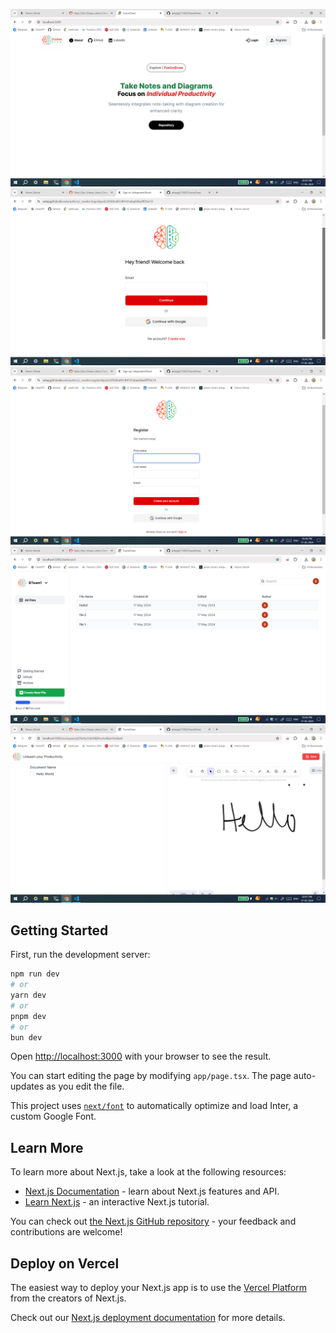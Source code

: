 ![Landing Page](https://github.com/arkapg211002/FusionDraw/blob/main/s1.png)
![Sign In Page](https://github.com/arkapg211002/FusionDraw/blob/main/s2.png)
![Sign Up Page](https://github.com/arkapg211002/FusionDraw/blob/main/s4.png)
![Dashboard Page](https://github.com/arkapg211002/FusionDraw/blob/main/s5.png)
![Editor Page](https://github.com/arkapg211002/FusionDraw/blob/main/s6.png)

## Getting Started

First, run the development server:

```bash
npm run dev
# or
yarn dev
# or
pnpm dev
# or
bun dev
```

Open [http://localhost:3000](http://localhost:3000) with your browser to see the result.

You can start editing the page by modifying `app/page.tsx`. The page auto-updates as you edit the file.

This project uses [`next/font`](https://nextjs.org/docs/basic-features/font-optimization) to automatically optimize and load Inter, a custom Google Font.

## Learn More

To learn more about Next.js, take a look at the following resources:

- [Next.js Documentation](https://nextjs.org/docs) - learn about Next.js features and API.
- [Learn Next.js](https://nextjs.org/learn) - an interactive Next.js tutorial.

You can check out [the Next.js GitHub repository](https://github.com/vercel/next.js/) - your feedback and contributions are welcome!

## Deploy on Vercel

The easiest way to deploy your Next.js app is to use the [Vercel Platform](https://vercel.com/new?utm_medium=default-template&filter=next.js&utm_source=create-next-app&utm_campaign=create-next-app-readme) from the creators of Next.js.

Check out our [Next.js deployment documentation](https://nextjs.org/docs/deployment) for more details.

